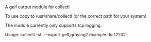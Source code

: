 A gelf output module for collectl

To use copy to /usr/share/collectl (or the correct path for your system)

The module currently only supports tcp logging.

Usage:
collectl -sL --export gelf,graylog2.example.tld:12202
